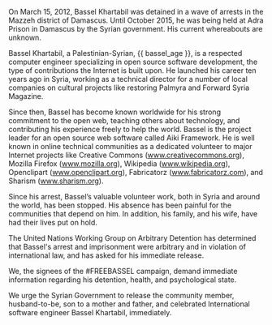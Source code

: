 On March 15, 2012, Bassel Khartabil was detained in a wave of arrests in the Mazzeh district of Damascus.
Until October 2015, he was being held at Adra Prison in Damascus by the Syrian government.
His current whereabouts are unknown.

Bassel Khartabil, a Palestinian-Syrian, {{ bassel_age }}, is a respected computer engineer specializing in open source software development, the type of contributions the Internet is built upon. He launched his career ten years ago in Syria, working as a technical director for a number of local companies on cultural projects like restoring Palmyra and Forward Syria Magazine.

Since then, Bassel has become known worldwide for his strong commitment to the open web, teaching others about technology, and contributing his experience freely to help the world. Bassel is the project leader for an open source web software called Aiki Framework. He is well known in online technical communities as a dedicated volunteer to major Internet projects like Creative Commons (www.creativecommons.org), Mozilla Firefox (www.mozilla.org), Wikipedia (www.wikipedia.org), Openclipart (www.openclipart.org), Fabricatorz (www.fabricatorz.com), and Sharism (www.sharism.org). 

Since his arrest, Bassel’s valuable volunteer work, both in Syria and around the world, has been stopped. His absence has been painful for the communities that depend on him. In addition, his family, and his wife, have had their lives put on hold.

The United Nations Working Group on Arbitrary Detention has determined that Bassel's arrest and imprisonment were arbitrary and in violation of international law, and has asked for his immediate release.

We, the signees of the #FREEBASSEL campaign, demand immediate information regarding his detention, health, and psychological state. 

We urge the Syrian Government to release the community member, husband-to-be, son to a mother and father, and celebrated International software engineer Bassel Khartabil, immediately.

